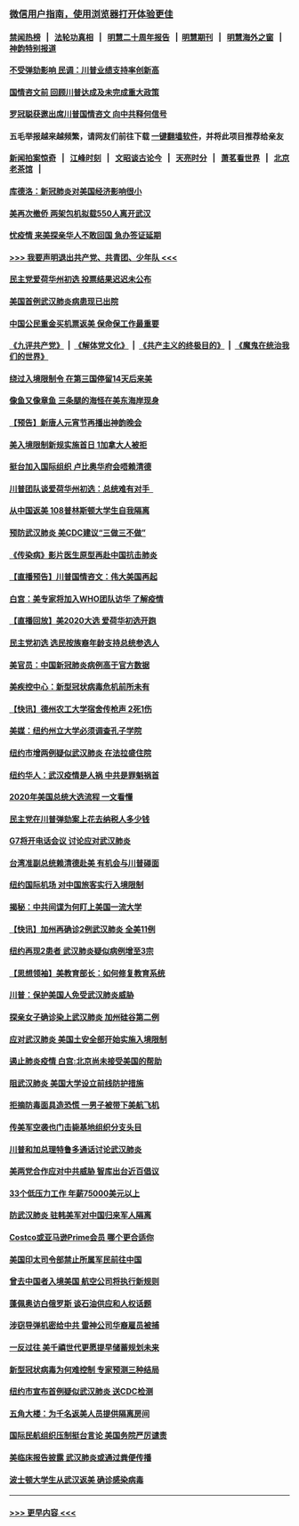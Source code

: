 ### [微信用户指南，使用浏览器打开体验更佳](https://github.com/gfw-breaker/banned-news1/blob/master/indexes/wechat-guide.md?t=0)
#### [禁闻热榜](热点新闻.md?t=0)  &nbsp;&nbsp;|&nbsp;&nbsp; [法轮功真相](https://github.com/gfw-breaker/truth/blob/master/README.md?t=0) &nbsp;&nbsp;|&nbsp;&nbsp; [明慧二十周年报告](https://github.com/gfw-breaker/mh-reports/blob/master/README.md?t=0) &nbsp;&nbsp;|&nbsp;&nbsp;[明慧期刊](https://github.com/gfw-breaker/mh-qikan) &nbsp;&nbsp;|&nbsp;&nbsp; [明慧海外之窗](https://github.com/gfw-breaker/mh-news/blob/master/README.md?t=0) &nbsp;&nbsp;|&nbsp;&nbsp; [神韵特别报道](https://github.com/gfw-breaker/mh-news/blob/master/shenyun.md?t=0)
#### [不受弹劾影响 民调：川普业绩支持率创新高](../pages/nsc412/n11844622.md?t=02050422) 
#### [国情咨文前 回顾川普达成及未完成重大政策](../pages/nsc412/n11844581.md?t=02050422) 
#### [罗冠聪获邀出席川普国情咨文 向中共释何信号](../pages/nsc412/n11844355.md?t=02050422) 
#### 五毛举报越来越频繁，请网友们前往下载 [一键翻墙软件](https://github.com/gfw-breaker/ssr-accounts)，并将此项目推荐给亲友
#### [新闻拍案惊奇](https://github.com/gfw-breaker/banned-news1/blob/master/pages/link4.md) &nbsp;&nbsp;|&nbsp;&nbsp; [江峰时刻](https://github.com/gfw-breaker/banned-news1/blob/master/pages/link4.md) &nbsp;&nbsp;|&nbsp;&nbsp; [文昭谈古论今](https://github.com/gfw-breaker/banned-news1/blob/master/pages/link4.md) &nbsp;&nbsp;|&nbsp;&nbsp; [天亮时分](https://github.com/gfw-breaker/banned-news1/blob/master/pages/link4.md) &nbsp;&nbsp;|&nbsp;&nbsp; [萧茗看世界](https://github.com/gfw-breaker/banned-news1/blob/master/pages/link4.md) &nbsp;&nbsp;|&nbsp;&nbsp; [北京老茶馆](https://github.com/gfw-breaker/banned-news1/blob/master/pages/link4.md) &nbsp;&nbsp;|&nbsp;&nbsp; 
#### [库德洛：新冠肺炎对美国经济影响很小](../pages/nsc412/n11844418.md?t=02050422) 
#### [美再次撤侨 两架包机拟载550人离开武汉](../pages/nsc412/n11844407.md?t=02050422) 
#### [忧疫情 来美探亲华人不敢回国 急办签证延期](../pages/nsc412/n11843344.md?t=02050422) 
#### [>>> 我要声明退出共产党、共青团、少年队 <<<](https://github.com/begood0513/goodnews/blob/master/quit/letter.md) 
#### [民主党爱荷华州初选 投票结果迟迟未公布](../pages/nsc412/n11844207.md?t=02050422) 
#### [美国首例武汉肺炎病患现已出院](../pages/nsc412/n11842740.md?t=02050422) 
#### [中国公民重金买机票返美 保命保工作最重要](../pages/nsc412/n11843282.md?t=02050422) 
#### [《九评共产党》](https://github.com/begood0513/9ping.md/blob/master/README.md) &nbsp;|&nbsp; [《解体党文化》](../../../../jtdwh.md/blob/master/README.md)  &nbsp;|&nbsp; [《共产主义的终极目的》](../../../../gczydzjmd.md/blob/master/README.md) &nbsp;|&nbsp; [《魔鬼在统治我们的世界》](../../../../mgztzwmdsj.md/blob/master/README.md) 
#### [绕过入境限制令  在第三国停留14天后来美](../pages/nsc412/n11843341.md?t=02050422) 
#### [像鱼又像章鱼 三条腿的海怪在美东海岸现身](../pages/nsc412/n11843092.md?t=02050422) 
#### [【预告】新唐人元宵节再播出神韵晚会](../pages/nsc412/n11843192.md?t=02050422) 
#### [美入境限制新规实施首日 1加拿大人被拒](../pages/nsc412/n11843058.md?t=02050422) 
#### [挺台加入国际组织 卢比奥华府会唔赖清德](../pages/nsc412/n11843023.md?t=02050422) 
#### [川普团队谈爱荷华州初选：总统难有对手  ](../pages/nsc412/n11842867.md?t=02050422) 
#### [从中国返美 108普林斯顿大学生自我隔离](../pages/nsc412/n11842714.md?t=02050422) 
#### [预防武汉肺炎 美CDC建议“三做三不做”](../pages/nsc412/n11842700.md?t=02050422) 
#### [《传染病》影片医生原型再赴中国抗击肺炎](../pages/nsc412/n11842626.md?t=02050422) 
#### [【直播预告】川普国情咨文：伟大美国再起](../pages/nsc412/n11842079.md?t=02050422) 
#### [白宫：美专家将加入WHO团队访华 了解疫情](../pages/nsc412/n11842198.md?t=02050422) 
#### [【直播回放】美2020大选 爱荷华初选开跑](../pages/nsc412/n11841820.md?t=02050422) 
#### [民主党初选 选民按族裔年龄支持总统参选人](../pages/nsc412/n11842239.md?t=02050422) 
#### [美官员：中国新冠肺炎病例高于官方数据](../pages/nsc412/n11842452.md?t=02050422) 
#### [美疾控中心：新型冠状病毒危机前所未有](../pages/nsc412/n11842406.md?t=02050422) 
#### [【快讯】德州农工大学宿舍传枪声 2死1伤](../pages/nsc412/n11842279.md?t=02050422) 
#### [美媒：纽约州立大学必须调查孔子学院](../pages/nsc412/n11840637.md?t=02050422) 
#### [纽约市增两例疑似武汉肺炎 在法拉盛住院](../pages/nsc412/n11840625.md?t=02050422) 
#### [纽约华人：武汉疫情是人祸 中共是罪魁祸首](../pages/nsc412/n11840631.md?t=02050422) 
#### [2020年美国总统大选流程 一文看懂](../pages/nsc412/n11842056.md?t=02050422) 
#### [民主党在川普弹劾案上花去纳税人多少钱](../pages/nsc412/n11841941.md?t=02050422) 
#### [G7将开电话会议 讨论应对武汉肺炎](../pages/nsc412/n11841658.md?t=02050422) 
#### [台湾准副总统赖清德赴美 有机会与川普碰面](../pages/nsc412/n11841332.md?t=02050422) 
#### [纽约国际机场  对中国旅客实行入境限制](../pages/nsc412/n11840619.md?t=02050422) 
#### [揭秘：中共间谍为何盯上美国一流大学](../pages/nsc412/n11840270.md?t=02050422) 
#### [【快讯】加州再确诊2例武汉肺炎 全美11例](../pages/nsc412/n11840339.md?t=02050422) 
#### [纽约再现2患者 武汉肺炎疑似病例增至3宗](../pages/nsc412/n11840010.md?t=02050422) 
#### [【思想领袖】美教育部长：如何修复教育系统](../pages/nsc412/n11690865.md?t=02050422) 
#### [川普：保护美国人免受武汉肺炎威胁](../pages/nsc412/n11839718.md?t=02050422) 
#### [探亲女子确诊染上武汉肺炎 加州硅谷第二例](../pages/nsc412/n11839784.md?t=02050422) 
#### [应对武汉肺炎 美国土安全部开始实施入境限制](../pages/nsc412/n11839729.md?t=02050422) 
#### [遏止肺炎疫情 白宫:北京尚未接受美国的帮助](../pages/nsc412/n11839660.md?t=02050422) 
#### [阻武汉肺炎 美国大学设立前线防护措施](../pages/nsc412/n11839479.md?t=02050422) 
#### [拒摘防毒面具造恐慌 一男子被带下美航飞机](../pages/nsc412/n11839455.md?t=02050422) 
#### [传美军空袭也门击毙基地组织分支头目](../pages/nsc412/n11839210.md?t=02050422) 
#### [川普和加总理特鲁多通话讨论武汉肺炎](../pages/nsc412/n11839128.md?t=02050422) 
#### [美两党合作应对中共威胁 智库出台近百倡议](../pages/nsc412/n11838437.md?t=02050422) 
#### [33个低压力工作 年薪75000美元以上](../pages/nsc412/n11834441.md?t=02050422) 
#### [防武汉肺炎 驻韩美军对中国归来军人隔离](../pages/nsc412/n11838970.md?t=02050422) 
#### [Costco或亚马逊Prime会员 哪个更合适你](../pages/nsc412/n11834459.md?t=02050422) 
#### [美国印太司令部禁止所属军民前往中国](../pages/nsc412/n11838418.md?t=02050422) 
#### [曾去中国者入境美国 航空公司将执行新规则](../pages/nsc412/n11838375.md?t=02050422) 
#### [蓬佩奥访白俄罗斯 谈石油供应和人权话题](../pages/nsc412/n11838242.md?t=02050422) 
#### [涉窃导弹机密给中共 雷神公司华裔雇员被捕](../pages/nsc412/n11838129.md?t=02050422) 
#### [一反过往 美千禧世代更愿提早储蓄规划未来](../pages/nsc412/n11837601.md?t=02050422) 
#### [新型冠状病毒为何难控制 专家预测三种结局](../pages/nsc412/n11838002.md?t=02050422) 
#### [纽约市宣布首例疑似武汉肺炎 送CDC检测](../pages/nsc412/n11837852.md?t=02050422) 
#### [五角大楼：为千名返美人员提供隔离房间](../pages/nsc412/n11837831.md?t=02050422) 
#### [国际民航组织压制挺台言论 美国务院严厉谴责](../pages/nsc412/n11837791.md?t=02050422) 
#### [美临床报告披露 武汉肺炎或通过粪便传播](../pages/nsc412/n11837626.md?t=02050422) 
#### [波士顿大学生从武汉返美 确诊感染病毒](../pages/nsc412/n11837580.md?t=02050422) 

----
#### [ >>> 更早内容 <<< ](../indexes/nsc412-earlier.md)
